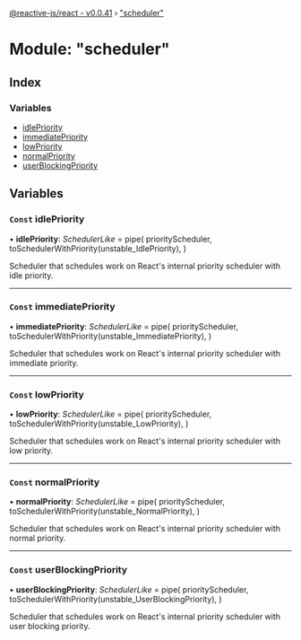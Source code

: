 [@reactive-js/react - v0.0.41](../README.md) › ["scheduler"](_scheduler_.md)

# Module: "scheduler"

## Index

### Variables

* [idlePriority](_scheduler_.md#const-idlepriority)
* [immediatePriority](_scheduler_.md#const-immediatepriority)
* [lowPriority](_scheduler_.md#const-lowpriority)
* [normalPriority](_scheduler_.md#const-normalpriority)
* [userBlockingPriority](_scheduler_.md#const-userblockingpriority)

## Variables

### `Const` idlePriority

• **idlePriority**: *SchedulerLike* = pipe(
  priorityScheduler,
  toSchedulerWithPriority(unstable_IdlePriority),
)

Scheduler that schedules work on React's internal priority scheduler with idle priority.

___

### `Const` immediatePriority

• **immediatePriority**: *SchedulerLike* = pipe(
  priorityScheduler,
  toSchedulerWithPriority(unstable_ImmediatePriority),
)

Scheduler that schedules work on React's internal priority scheduler with immediate priority.

___

### `Const` lowPriority

• **lowPriority**: *SchedulerLike* = pipe(
  priorityScheduler,
  toSchedulerWithPriority(unstable_LowPriority),
)

Scheduler that schedules work on React's internal priority scheduler with low priority.

___

### `Const` normalPriority

• **normalPriority**: *SchedulerLike* = pipe(
  priorityScheduler,
  toSchedulerWithPriority(unstable_NormalPriority),
)

Scheduler that schedules work on React's internal priority scheduler with normal priority.

___

### `Const` userBlockingPriority

• **userBlockingPriority**: *SchedulerLike* = pipe(
  priorityScheduler,
  toSchedulerWithPriority(unstable_UserBlockingPriority),
)

Scheduler that schedules work on React's internal priority scheduler with user blocking priority.
